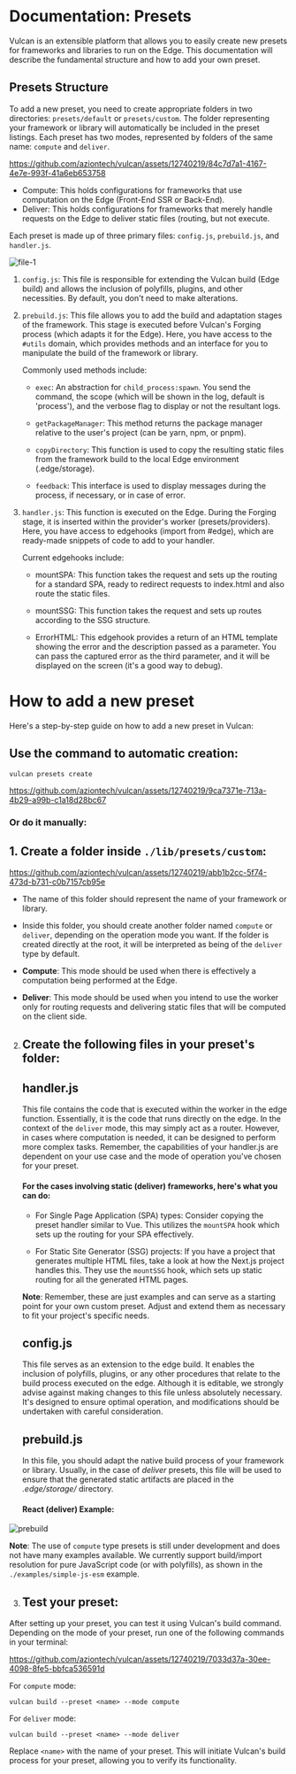 

# Documentation: Presets
Vulcan is an extensible platform that allows you to easily create new presets for frameworks and libraries to run on the Edge. This documentation will describe the fundamental structure and how to add your own preset.


## Presets Structure

To add a new preset, you need to create appropriate folders in two directories: `presets/default` or `presets/custom`. The folder representing your framework or library will automatically be included in the preset listings. Each preset has two modes, represented by folders of the same name: `compute` and `deliver`.


https://github.com/aziontech/vulcan/assets/12740219/84c7d7a1-4167-4e7e-993f-41a6eb653758






- Compute: This holds configurations for frameworks that use computation on the Edge (Front-End SSR or Back-End).
- Deliver: This holds configurations for frameworks that merely handle requests on the Edge to deliver static files (routing, but not execute.



Each preset is made up of three primary files: `config.js`, `prebuild.js`, and `handler.js`.

![file-1](https://github.com/aziontech/vulcan/assets/12740219/4ba25280-0463-4ecf-9ad6-f9066444f483)



1.  `config.js`: This file is responsible for extending the Vulcan build (Edge build) and allows the inclusion of polyfills, plugins, and other necessities. By default, you don't need to make alterations.
    
2.  `prebuild.js`: This file allows you to add the build and adaptation stages of the framework. This stage is executed before Vulcan's Forging process (which adapts it for the Edge). Here, you have access to the `#utils` domain, which provides methods and an interface for you to manipulate the build of the framework or library.

	Commonly used methods include:
	-	 `exec`: An abstraction for `child_process:spawn`. You send the command, the scope (which will be shown in the log, default is 'process'), and the verbose flag to display or not the resultant logs.

	- `getPackageManager`: This method returns the package manager relative to the user's project (can be yarn, npm, or pnpm).

	- `copyDirectory`: This function is used to copy the resulting static files from the framework build to the local Edge environment (.edge/storage).

	- `feedback`: This interface is used to display messages during the process, if necessary, or in case of error.


4.  `handler.js`: This function is executed on the Edge. During the Forging stage, it is inserted within the provider's worker (presets/providers). Here, you have access to edgehooks (import from #edge), which are ready-made snippets of code to add to your handler.

	Current edgehooks include:

	- mountSPA: This function takes the request and sets up the routing for a standard SPA, ready to redirect requests to index.html and also route the static files.

	- mountSSG: This function takes the request and sets up routes according to the SSG structure.
	
	 - ErrorHTML: This edgehook provides a return of an HTML template showing the error and the description passed as a parameter. You can pass the captured error as the third parameter, and it will be displayed on the screen (it's a good way to debug).

#	How to add a new preset

Here's a step-by-step guide on how to add a new preset in Vulcan:

## **Use the command to automatic creation:**

    vulcan presets create

https://github.com/aziontech/vulcan/assets/12740219/9ca7371e-713a-4b29-a99b-c1a18d28bc67



### Or do it manually:


## 1. **Create a folder inside `./lib/presets/custom`:**
   https://github.com/aziontech/vulcan/assets/12740219/abb1b2cc-5f74-473d-b731-c0b7157cb95e

  -   The name of this folder should represent the name of your framework or library.
      
-   Inside this folder, you should create another folder named `compute` or `deliver`, depending on the operation mode you want. If the folder is created directly at the root, it will be interpreted as being of the `deliver` type by default.
        
 -   **Compute**: This mode should be used when there is effectively a computation being performed at the Edge.

-   **Deliver**: This mode should be used when you intend to use the worker only for routing requests and delivering static files that will be computed on the client side.
        
2.  ## **Create the following files in your preset's folder:**
    
    ##  handler.js
    This file contains the code that is executed within the worker in the edge function. Essentially, it is the code that runs directly on the edge. In the context of the `deliver` mode, this may simply act as a router. However, in cases where computation is needed, it can be designed to perform more complex tasks. Remember, the capabilities of your handler.js are dependent on your use case and the mode of operation you've chosen for your preset.
	
	  #### For the cases involving static (deliver) frameworks, here's what you can do:
	- For Single Page Application (SPA) types: 
		Consider copying the preset handler similar to Vue. This utilizes the 	`mountSPA` hook which sets up the routing for your SPA effectively.
		
	- For Static Site Generator (SSG) projects: 
	If you have a project that generates multiple HTML files, take a look at how the Next.js project handles this. They use the `mountSSG` hook, which sets up static routing for all the generated HTML pages.	

	**Note**: Remember, these are just examples and can serve as a starting point for your own custom preset. Adjust and extend them as necessary to fit your project's specific needs.
      
	## config.js
	   This file serves as an extension to the edge build. It enables the inclusion of polyfills, plugins, or any other procedures that relate to the build process executed on the edge. Although it is editable, we strongly advise against making changes to this file unless absolutely necessary. It's designed to ensure optimal operation, and modifications should be undertaken with careful consideration.
	   
	   ## prebuild.js
	   In this file, you should adapt the native build process of your framework or library. Usually, in the case of *deliver* presets, this file will be used to ensure that the generated static artifacts are placed in the *.edge/storage/* directory.
      #### React (deliver) Example:

![prebuild](https://github.com/aziontech/vulcan/assets/12740219/85adc374-220b-4003-8c3e-6ec5b06a483f)



   **Note**: The use of `compute` type presets is still under development and does not have many examples available. We currently support build/import resolution for pure JavaScript code (or with polyfills), as shown in the `./examples/simple-js-esm` example.



3.  ## **Test your preset:**
   After setting up your preset, you can test it using Vulcan's build command. Depending on the mode of your preset, run one of the following commands in your terminal:



https://github.com/aziontech/vulcan/assets/12740219/7033d37a-30ee-4098-8fe5-bbfca536591d




For `compute` mode:

    vulcan build --preset <name> --mode compute

For `deliver` mode:

    vulcan build --preset <name> --mode deliver

Replace `<name>` with the name of your preset. This will initiate Vulcan's build process for your preset, allowing you to verify its functionality.
